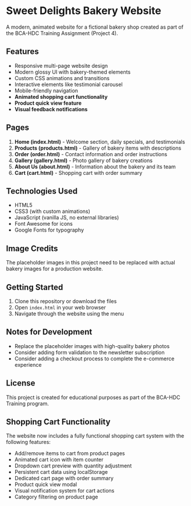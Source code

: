 # Sweet Delights Bakery Website

A modern, animated website for a fictional bakery shop created as part of the BCA-HDC Training Assignment (Project 4).

## Features

- Responsive multi-page website design
- Modern glossy UI with bakery-themed elements
- Custom CSS animations and transitions
- Interactive elements like testimonial carousel
- Mobile-friendly navigation
- **Animated shopping cart functionality**
- **Product quick view feature**
- **Visual feedback notifications**

## Pages

1. **Home (index.html)** - Welcome section, daily specials, and testimonials
2. **Products (products.html)** - Gallery of bakery items with descriptions
3. **Order (order.html)** - Contact information and order instructions
4. **Gallery (gallery.html)** - Photo gallery of bakery creations
5. **About Us (about.html)** - Information about the bakery and its team
6. **Cart (cart.html)** - Shopping cart with order summary

## Technologies Used

- HTML5
- CSS3 (with custom animations)
- JavaScript (vanilla JS, no external libraries)
- Font Awesome for icons
- Google Fonts for typography

## Image Credits

The placeholder images in this project need to be replaced with actual bakery images for a production website.

## Getting Started

1. Clone this repository or download the files
2. Open `index.html` in your web browser
3. Navigate through the website using the menu

## Notes for Development

- Replace the placeholder images with high-quality bakery photos
- Consider adding form validation to the newsletter subscription
- Consider adding a checkout process to complete the e-commerce experience

## License

This project is created for educational purposes as part of the BCA-HDC Training program.

## Shopping Cart Functionality

The website now includes a fully functional shopping cart system with the following features:

- Add/remove items to cart from product pages
- Animated cart icon with item counter
- Dropdown cart preview with quantity adjustment
- Persistent cart data using localStorage
- Dedicated cart page with order summary
- Product quick view modal
- Visual notification system for cart actions
- Category filtering on product page
